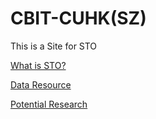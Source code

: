 # CBIT-CUHK(SZ)
This is a Site for STO

[What is STO?](STO/what_is_sto.md)

[Data Resource](STO/data_resource.md)

[Potential Research](STO/potential_research.md)
